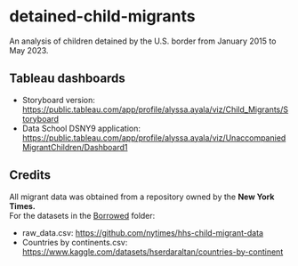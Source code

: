 # detained-child-migrants
An analysis of children detained by the U.S. border from January 2015 to May 2023.

## Tableau dashboards
- Storyboard version: https://public.tableau.com/app/profile/alyssa.ayala/viz/Child_Migrants/Storyboard
- Data School DSNY9 application: https://public.tableau.com/app/profile/alyssa.ayala/viz/UnaccompaniedMigrantChildren/Dashboard1

## Credits
All migrant data was obtained from a repository owned by the **New York Times.**  
For the datasets in the [Borrowed](https://github.com/alyssarose05/detained-child-migrants/tree/main/Borrowed) folder:
- raw_data.csv: https://github.com/nytimes/hhs-child-migrant-data
- Countries by continents.csv: https://www.kaggle.com/datasets/hserdaraltan/countries-by-continent

